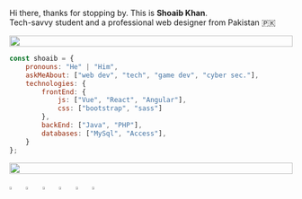 


Hi there, thanks for stopping by. This is **Shoaib Khan**.<br>Tech-savvy student and a professional web designer from Pakistan 🇵🇰

<img src="https://i.imgur.com/dBaSKWF.gif" height="20" width="100%">

```javascript
const shoaib = {
    pronouns: "He" | "Him",
    askMeAbout: ["web dev", "tech", "game dev", "cyber sec."],
    technologies: {
        frontEnd: {
            js: ["Vue", "React", "Angular"],
            css: ["bootstrap", "sass"]
        },
        backEnd: ["Java", "PHP"],
        databases: ["MySql", "Access"],
    }
};
```
<img src="https://i.imgur.com/dBaSKWF.gif" height="20" width="100%">


  [<img src="https://upload.wikimedia.org/wikipedia/commons/8/83/Steam_icon_logo.svg" width="3.5%"/>](https://steamcommunity.com/id/shoaib-khan/) &nbsp; [<img src="https://img.icons8.com/color/48/000000/twitter.png" width="3.5%"/>](https://twitter.com/dev_shoaib)  &nbsp; [<img src="https://img.icons8.com/color/48/000000/linkedin.png" width="3.5%"/>](https://www.linkedin.com/in/shoaib-jamal-web/)  &nbsp; [<img src="https://img.icons8.com/fluent/48/000000/facebook-new.png" width="3.5%"/>](https://www.facebook.com/dev.shoaib/)  &nbsp; [<img src="https://img.icons8.com/fluent/48/000000/instagram-new.png" width="3.5%"/>](https://www.instagram.com/shoaib_khan115/)  &nbsp; <a href="mailto:hi@shoaib.tk"> <img src="https://img.icons8.com/fluent/48/000000/mail.png" width="3.5%"/>
  





  



